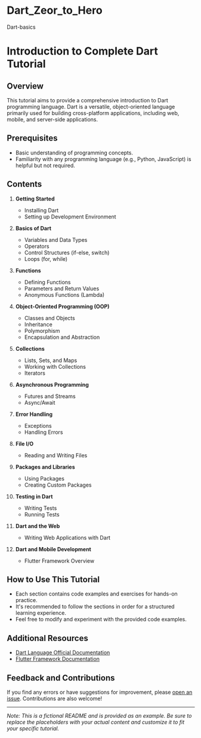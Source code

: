 # Dart_Zeor_to_Hero
Dart-basics 
# Introduction to Complete Dart Tutorial

## Overview

This tutorial aims to provide a comprehensive introduction to Dart programming language. Dart is a versatile, object-oriented language primarily used for building cross-platform applications, including web, mobile, and server-side applications.

## Prerequisites

- Basic understanding of programming concepts.
- Familiarity with any programming language (e.g., Python, JavaScript) is helpful but not required.

## Contents

1. **Getting Started**
   - Installing Dart
   - Setting up Development Environment

2. **Basics of Dart**
   - Variables and Data Types
   - Operators
   - Control Structures (if-else, switch)
   - Loops (for, while)

3. **Functions**
   - Defining Functions
   - Parameters and Return Values
   - Anonymous Functions (Lambda)

4. **Object-Oriented Programming (OOP)**
   - Classes and Objects
   - Inheritance
   - Polymorphism
   - Encapsulation and Abstraction

5. **Collections**
   - Lists, Sets, and Maps
   - Working with Collections
   - Iterators

6. **Asynchronous Programming**
   - Futures and Streams
   - Async/Await

7. **Error Handling**
   - Exceptions
   - Handling Errors

8. **File I/O**
   - Reading and Writing Files

9. **Packages and Libraries**
   - Using Packages
   - Creating Custom Packages

10. **Testing in Dart**
    - Writing Tests
    - Running Tests

11. **Dart and the Web**
    - Writing Web Applications with Dart

12. **Dart and Mobile Development**
    - Flutter Framework Overview

## How to Use This Tutorial

- Each section contains code examples and exercises for hands-on practice.
- It's recommended to follow the sections in order for a structured learning experience.
- Feel free to modify and experiment with the provided code examples.

## Additional Resources

- [Dart Language Official Documentation](https://dart.dev/guides)
- [Flutter Framework Documentation](https://flutter.dev/docs)

## Feedback and Contributions

If you find any errors or have suggestions for improvement, please [open an issue](https://github.com/your/tutorial/repository/issues). Contributions are also welcome!

---

*Note: This is a fictional README and is provided as an example. Be sure to replace the placeholders with your actual content and customize it to fit your specific tutorial.*

